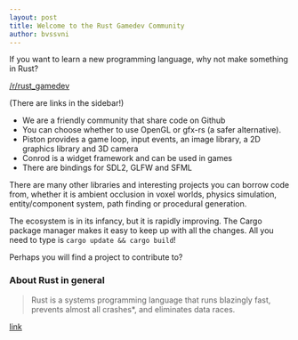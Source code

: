 ```yaml
---
layout: post
title: Welcome to the Rust Gamedev Community
author: bvssvni
---
```


If you want to learn a new programming language, why not make something in Rust?

[/r/rust_gamedev](http://www.reddit.com/r/rust_gamedev/) 

(There are links in the sidebar!)

* We are a friendly community that share code on Github
* You can choose whether to use OpenGL or gfx-rs (a safer alternative).
* Piston provides a game loop, input events,
an image library, a 2D graphics library and 3D camera
* Conrod is a widget framework and can be used in games
* There are bindings for SDL2, GLFW and SFML

There are many other libraries and interesting projects you can borrow code from,
whether it is ambient occlusion in voxel worlds, physics simulation, entity/component system,
path finding or procedural generation.

The ecosystem is in its infancy, but it is rapidly improving.
The Cargo package manager makes it easy to keep up with all the changes.
All you need to type is `cargo update && cargo build`!

Perhaps you will find a project to contribute to?

### About Rust in general

> Rust is a systems programming language that runs blazingly fast, prevents almost all crashes*, and eliminates data races. 

[link](http://www.rust-lang.org/)
